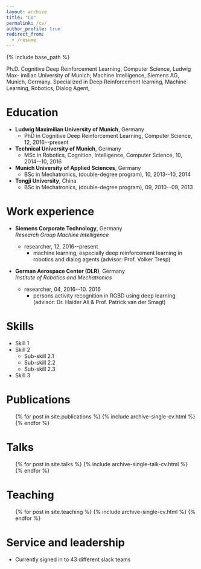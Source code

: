 ```yaml
---
layout: archive
title: "CV"
permalink: /cv/
author_profile: true
redirect_from:
  - /resume
---
```


{% include base_path %}

Ph.D. Cognitive Deep Reinforcement Learning, Computer Science, Ludwig Max- imilian University of Munich; Machine Intelligence, Siemens AG, Munich, Germany. Specialized in Deep Reinforcement learning, Machine Learning, Robotics, Dialog Agent,

Education
======
* **Ludwig Maximilian University of Munich**, Germany
  - PhD in Cognitive Deep Reinforcement Learning, Computer Science, 12, 2016--present
* **Technical University of Munich**, Germany
  - MSc in Robotics, Cognition, Intelligence, Computer Science, 10, 2014--10, 2016
* **Munich University of Applied Sciences**, Germany
  - BSc in Mechatronics, (double-degree program), 10, 2013--10, 2014
* **Tongji University**, China
  - BSc in Mechatronics, (double-degree program), 09, 2010--09, 2013


Work experience
======
* **Siemens Corporate Technology**, Germany  
*Research Group Machine Intelligence*
  * researcher, 12, 2016--present
    - machine learning, especially deep reinforcement learning in robotics and dialog agents (advisor: Prof. Volker Tresp)

* **German Aerospace Center (DLR)**, Germany  
*Institute of Robotics and Mechatronics*
  * researcher, 04, 2016--10. 2016
    - persons activity recognition in RGBD using deep learning (advisor: Dr. Haider Ali & Prof. Patrick van der Smagt)
  
Skills
======
* Skill 1
* Skill 2
  * Sub-skill 2.1
  * Sub-skill 2.2
  * Sub-skill 2.3
* Skill 3

Publications
======
  <ul>{% for post in site.publications %}
    {% include archive-single-cv.html %}
  {% endfor %}</ul>
  
Talks
======
  <ul>{% for post in site.talks %}
    {% include archive-single-talk-cv.html %}
  {% endfor %}</ul>
  
Teaching
======
  <ul>{% for post in site.teaching %}
    {% include archive-single-cv.html %}
  {% endfor %}</ul>
  
Service and leadership
======
* Currently signed in to 43 different slack teams
